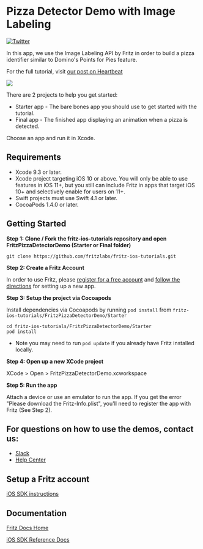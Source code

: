 # Pizza Detector Demo with Image Labeling

[![Twitter](https://img.shields.io/badge/twitter-@fritzlabs-blue.svg?style=flat)](http://twitter.com/fritzlabs)

In this app, we use the Image Labeling API by Fritz in order to build a pizza identifier similar to Domino's Points for Pies feature.

For the full tutorial, visit [our post on Heartbeat](https://heartbeat.fritz.ai/recreate-dominos-points-for-pies-app-on-ios-with-fritz-image-labeling-2ed23398e1c2)

![](images/pizza.gif)

There are 2 projects to help you get started:

- Starter app - The bare bones app you should use to get started with the tutorial.
- Final app - The finished app displaying an animation when a pizza is detected.

Choose an app and run it in Xcode.

## Requirements

- Xcode 9.3 or later.
- Xcode project targeting iOS 10 or above. You will only be able to use features in iOS 11+, but you still can include Fritz in apps that target iOS 10+ and selectively enable for users on 11+.
- Swift projects must use Swift 4.1 or later.
- CocoaPods 1.4.0 or later.

## Getting Started

**Step 1: Clone / Fork the fritz-ios-tutorials repository and open FritzPizzaDetectorDemo (Starter or Final folder)**

```
git clone https://github.com/fritzlabs/fritz-ios-tutorials.git
```

**Step 2: Create a Fritz Account**

In order to use Fritz, please [register for a free account](https://app.fritz.ai/register) and [follow the directions](https://docs.fritz.ai/quickstart.html#ios) for setting up a new app.

**Step 3: Setup the project via Cocoapods**

Install dependencies via Cocoapods by running `pod install` from `fritz-ios-tutorials/FritzPizzaDetectorDemo/Starter`

```
cd fritz-ios-tutorials/FritzPizzaDetectorDemo/Starter
pod install
```

- Note you may need to run `pod update` if you already have Fritz installed locally.

**Step 4: Open up a new XCode project**

XCode > Open > FritzPizzaDetectorDemo.xcworkspace

**Step 5: Run the app**

Attach a device or use an emulator to run the app. If you get the error "Please download the Fritz-Info.plist", you'll need to register the app with Fritz (See Step 2).

## For questions on how to use the demos, contact us:

- [Slack](https://heartbeat-by-fritz.slack.com/join/shared_invite/enQtMzY5OTM1MzgyODIzLTZhNTFjYmRiODU0NjZjNjJlOGRjYzI2OTIwY2M4YTBiNjM1ODU1ZmU3Y2Q2MmMzMmI2ZTIzZjQ1ZWI3NzBkZGU)
- [Help Center](https://docs.fritz.ai/help-center/index.html)

## Setup a Fritz account

[iOS SDK instructions](https://docs.fritz.ai/quickstart.html#ios)

## Documentation

[Fritz Docs Home](https://docs.fritz.ai/)

[iOS SDK Reference Docs](https://docs.fritz.ai/iOS/latest/index.html)
